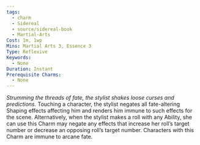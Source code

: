 ```yaml
---
tags:
  - charm
  - Sidereal
  - source/sidereal-book
  - Martial-Arts
Cost: 1m, 1wp
Mins: Martial Arts 3, Essence 3
Type: Reflexive
Keywords:
  - None
Duration: Instant
Prerequisite Charms:
  - None
---
```

*Strumming the threads of fate, the stylist shakes loose curses and predictions.*
Touching a character, the stylist negates all fate-altering Shaping effects affecting him and renders him immune to such effects for the scene.
Alternatively, when the stylist makes a roll with any Ability, she can use this Charm may negate any effects that increase her roll’s target number or decrease an opposing roll’s target number. Characters with this Charm are immune to arcane fate.
